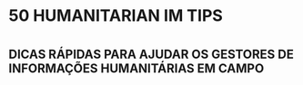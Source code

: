 <h1>50 HUMANITARIAN IM TIPS<h1/>
<h2>DICAS RÁPIDAS PARA AJUDAR OS GESTORES DE INFORMAÇÕES HUMANITÁRIAS EM CAMPO<h2>

